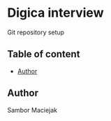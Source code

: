 # Digica interview

Git repository setup

## Table of content
* [Author](#author)


## Author
Sambor Maciejak